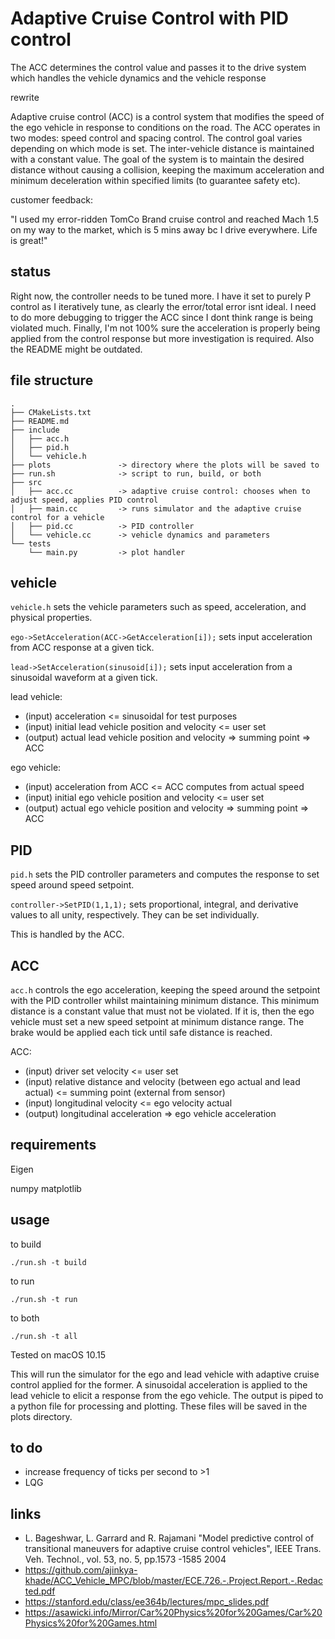 # Adaptive Cruise Control with PID control
 

The ACC determines the control value and passes it to the drive system which handles the vehicle dynamics and the vehicle response

rewrite

Adaptive cruise control (ACC) is a control system that modifies the speed of the ego vehicle in response to conditions on the road. The ACC operates in two modes: speed control and spacing control. The control goal varies depending on which mode is set. The inter-vehicle distance is maintained with a constant value. The goal of the system is to maintain the desired distance without causing a collision, keeping the maximum acceleration and minimum deceleration within specified limits (to guarantee safety etc).

customer feedback:

"I used my error-ridden TomCo Brand cruise control and reached Mach 1.5 on my way to the market, which is 5 mins away bc I drive everywhere. Life is great!"


## status

Right now, the controller needs to be tuned more. I have it set to purely P control as I iteratively tune, as clearly the error/total error isnt ideal. I need to do more debugging to trigger the ACC since I dont think range is being violated much. Finally, I'm not 100% sure the acceleration is properly being applied from the control response but more investigation is required. Also the README might be outdated.


## file structure

```
.
├── CMakeLists.txt
├── README.md
├── include
│   ├── acc.h
│   ├── pid.h
│   └── vehicle.h
├── plots               -> directory where the plots will be saved to
├── run.sh              -> script to run, build, or both
├── src
│   ├── acc.cc          -> adaptive cruise control: chooses when to adjust speed, applies PID control
│   ├── main.cc         -> runs simulator and the adaptive cruise control for a vehicle
│   ├── pid.cc          -> PID controller
│   └── vehicle.cc      -> vehicle dynamics and parameters
└── tests
    └── main.py         -> plot handler
```


## vehicle
`vehicle.h` sets the vehicle parameters such as speed, acceleration, and physical properties.

`ego->SetAcceleration(ACC->GetAcceleration[i]);` sets input acceleration from ACC response at a given tick.

`lead->SetAcceleration(sinusoid[i]);` sets input acceleration from a sinusoidal waveform at a given tick.

lead vehicle:
* (input) acceleration <= sinusoidal for test purposes
* (input) initial lead vehicle position and velocity <= user set
* (output) actual lead vehicle position and velocity => summing point => ACC

ego vehicle:
* (input) acceleration from ACC <= ACC computes from actual speed
* (input) initial ego vehicle position and velocity <= user set
* (output) actual ego vehicle position and velocity => summing point => ACC

## PID
`pid.h` sets the PID controller parameters and computes the response to set speed around speed setpoint.

`controller->SetPID(1,1,1);` sets proportional, integral, and derivative values to all unity, respectively. They can be set individually.

This is handled by the ACC.

## ACC
`acc.h` controls the ego acceleration, keeping the speed around the setpoint with the PID controller whilst maintaining minimum distance. This minimum distance is a constant value that must not be violated. If it is, then the ego vehicle must set a new speed setpoint at minimum distance range. The brake would be applied each tick until safe distance is reached. 

ACC: 
* (input) driver set velocity <= user set
* (input) relative distance and velocity (between ego actual and lead actual) <= summing point (external from sensor)
* (input) longitudinal velocity <= ego velocity actual
* (output) longitudinal acceleration => ego vehicle acceleration


## requirements

Eigen

numpy
matplotlib

## usage

to build

`./run.sh -t build`

to run

`./run.sh -t run`

to both

`./run.sh -t all`

Tested on macOS 10.15

This will run the simulator for the ego and lead vehicle with adaptive cruise control applied for the former. A sinusoidal acceleration is applied to the lead vehicle to elicit a response from the ego vehicle. The output is piped to a python file for processing and plotting. These files will be saved in the plots directory.

## to do
* increase frequency of ticks per second to >1
* LQG

## links
* L. Bageshwar, L. Garrard and R. Rajamani "Model predictive control of transitional maneuvers for adaptive cruise control vehicles", IEEE Trans. Veh. Technol., vol. 53, no. 5, pp.1573 -1585 2004
* https://github.com/ajinkya-khade/ACC_Vehicle_MPC/blob/master/ECE.726.-.Project.Report.-.Redacted.pdf
* https://stanford.edu/class/ee364b/lectures/mpc_slides.pdf
* https://asawicki.info/Mirror/Car%20Physics%20for%20Games/Car%20Physics%20for%20Games.html
